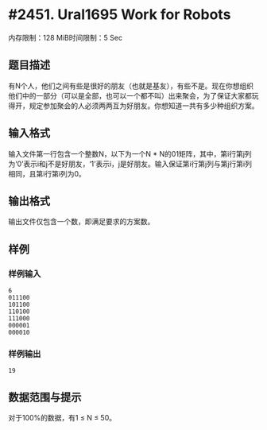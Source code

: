 # #2451. Ural1695 Work for Robots

内存限制：128 MiB时间限制：5 Sec

## 题目描述

有N个人，他们之间有些是很好的朋友（也就是基友），有些不是。现在你想组织他们中的一部分（可以是全部，也可以一个都不叫）出来聚会，为了保证大家都玩得开，规定参加聚会的人必须两两互为好朋友。你想知道一共有多少种组织方案。

## 输入格式

输入文件第一行包含一个整数N，以下为一个N * N的01矩阵，其中，第i行第j列为&lsquo;0&rsquo;表示i和j不是好朋友，&lsquo;1&rsquo;表示i，j是好朋友。输入保证第i行第j列与第j行第i列相同，且第i行第i列为0。

## 输出格式

输出文件仅包含一个数，即满足要求的方案数。

## 样例

### 样例输入

    
    6
    011100
    101100
    110100
    111000
    000001
    000010
    
    

### 样例输出

    
    19
    
    
    

## 数据范围与提示

对于100%的数据，有1 &le; N &le; 50。
